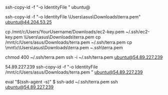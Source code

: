ssh-copy-id -f "-o IdentityFile <PATH TO PEM FILE>" ubuntu@<INSTANCE-PUBLIC-IP>

ssh-copy-id -f "-o IdentityFile \Users\asus\Downloads\terra.pem" ubuntu@44.204.53.25


cp /mnt/c/Users/YourUsername/Downloads/ec2-key.pem ~/.ssh/ec2-key.pem
\Users\asus\Downloads\terra.pem
cp /mnt/c/Users/asus/Downloads/terra.pem ~/.ssh/terra.pem
cp \mnt\c\Users\asus\Downloads\terra.pem ~\.ssh\terra.pem

chmod 400 ~/.ssh/terra.pem
ssh -i ~/.ssh/terra.pem ubuntu@54.89.227.239

54.89.227.239
ssh-copy-id -f "-o IdentityFile /mnt/c/Users/asus/Downloads/terra.pem " ubuntu@54.89.227.239

 eval "$(ssh-agent -s)"
 $ ssh-add ~/.ssh/terra.pem
  ssh ubuntu@54.89.227.239
